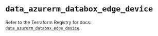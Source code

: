 # `data_azurerm_databox_edge_device`

Refer to the Terraform Registry for docs: [`data_azurerm_databox_edge_device`](https://registry.terraform.io/providers/hashicorp/azurerm/4.18.0/docs/data-sources/databox_edge_device).

